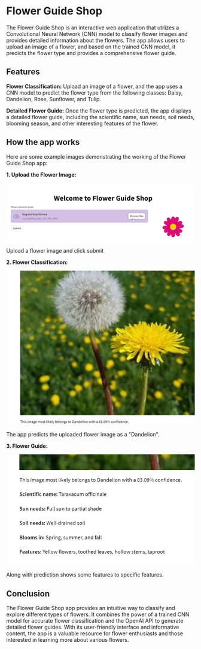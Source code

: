 # Flower Guide Shop

The Flower Guide Shop is an interactive web application that utilizes a Convolutional Neural Network (CNN) model to classify flower images and provides detailed information about the flowers. The app allows users to upload an image of a flower, and based on the trained CNN model, it predicts the flower type and provides a comprehensive flower guide.

## Features
**Flower Classification:** Upload an image of a flower, and the app uses a CNN model to predict the flower type from the following classes: Daisy, Dandelion, Rose, Sunflower, and Tulip.

**Detailed Flower Guide:** Once the flower type is predicted, the app displays a detailed flower guide, including the scientific name, sun needs, soil needs, blooming season, and other interesting features of the flower.

## How the app works
Here are some example images demonstrating the working of the Flower Guide Shop app:

**1. Upload the Flower Image:**

![Alt text](chrome_50argEKgiu.png)

Upload a flower image and click submit

**2. Flower Classification:**

![Alt text](chrome_ln0viXgo69.jpg)

The app predicts the uploaded flower image as a "Dandelion".

**3. Flower Guide:**

![Alt text](chrome_3D2pMMkI3j.png)

Along with prediction shows some features to specific features.

## Conclusion
The Flower Guide Shop app provides an intuitive way to classify and explore different types of flowers. It combines the power of a trained CNN model for accurate flower classification and the OpenAI API to generate detailed flower guides. With its user-friendly interface and informative content, the app is a valuable resource for flower enthusiasts and those interested in learning more about various flowers.